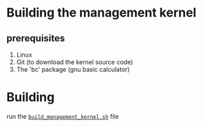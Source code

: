 # Building the management kernel

## prerequisites

1. Linux
2. Git (to download the kernel source code)
3. The 'bc' package (gnu basic calculator)

# Building

run the [`build_management_kernel.sh`](../management_kernel/build_management_kernel.sh) file 